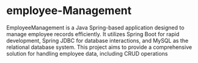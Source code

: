 # employee-Management
EmployeeManagement is a Java Spring-based application designed to manage employee records efficiently. It utilizes Spring Boot for rapid development, Spring JDBC for database interactions, and MySQL as the relational database system. This project aims to provide a comprehensive solution for handling employee data, including CRUD operations
